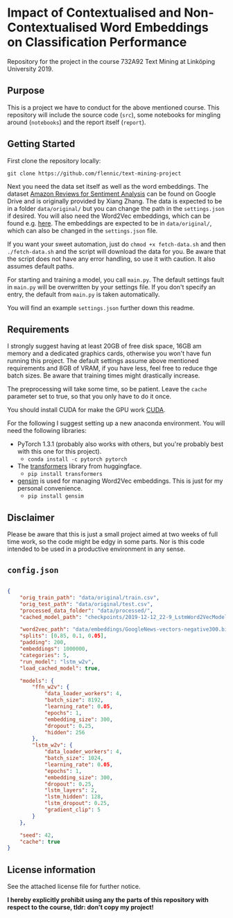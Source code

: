 # Impact of Contextualised and Non-Contextualised Word Embeddings on Classification Performance

Repository for the project in the course 732A92 Text Mining at Linköping University 2019.

## Purpose

This is a project we have to conduct for the above mentioned course. This repository will include the source code (`src`), some notebooks for mingling around (`notebooks`) and the report itself (`report`).

## Getting Started

First clone the repository locally:

```git clone https://github.com/flennic/text-mining-project```

Next you need the data set itself as well as the word embeddings.
The dataset [Amazon Reviews for Sentiment Analysis](https://drive.google.com/open?id=0Bz8a_Dbh9QhbZVhsUnRWRDhETzA) can be found on Google Drive and is originally provided by Xiang Zhang. The data is expected to be in a folder `data/original/` but you can change the path in the `settings.json` if desired.
You will also need the Word2Vec embeddings, which can be found e.g. [here](https://github.com/mmihaltz/word2vec-GoogleNews-vectors). The embeddings are expected to be in `data/original/`, which can also be changed in the `settings.json` file.

If you want your sweet automation, just do `chmod +x fetch-data.sh` and then `./fetch-data.sh` and the script will download the data for you. Be aware that the script does not have any error handling, so use it with caution. It also assumes default paths.

For starting and training a model, you call `main.py`. The default settings fault in `main.py` will be overwritten by your settings file. If you don't specify an entry, the default from `main.py` is taken automatically.

You will find an example `settings.json` further down this readme.

## Requirements

I strongly suggest having at least 20GB of free disk space, 16GB am memory and a dedicated graphics cards, otherwise you won't have fun running this project. The default settings assume above mentioned requirements and 8GB of VRAM, if you have less, feel free to reduce thge batch sizes. Be aware that training times might drastically increase.

The preprocessing will take some time, so be patient. Leave the `cache` parameter set to true, so that you only have to do it once.

You should install CUDA for make the GPU work [CUDA](https://developer.nvidia.com/cuda-downloads).

For the following I suggest setting up a new anaconda environment. You will need the following libraries:

- PyTorch 1.3.1 (probably also works with others, but you're probably best with this one for this project).
    - `conda install -c pytorch pytorch`
- The [transformers](https://github.com/huggingface/transformers) library from huggingface.
    - `pip install transformers`
- [gensim](https://radimrehurek.com/gensim/) is used for managing Word2Vec embeddings. This is just for my personal convenience.
    - `pip install gensim`

## Disclaimer

Please be aware that this is just a small project aimed at two weeks of full time work, so the code might be edgy in some parts. Nor is this code intended to be used in a productive environment in any sense.

## `config.json`

```json

{
    "orig_train_path": "data/original/train.csv",
    "orig_test_path": "data/original/test.csv",
    "processed_data_folder": "data/processed/",
    "cached_model_path": "checkpoints/2019-12-12_22-9_LstmWord2VecModelInteractor.pth",

    "word2vec_path": "data/embeddings/GoogleNews-vectors-negative300.bin",
    "splits": [0.85, 0.1, 0.05],
    "padding": 200,
    "embeddings": 1000000,
    "categories": 5,
    "run_model": "lstm_w2v",
    "load_cached_model": true,

    "models": {
        "ffn_w2v": {
            "data_loader_workers": 4,
            "batch_size": 8192,
            "learning_rate": 0.05,
            "epochs": 1,
            "embedding_size": 300,
            "dropout": 0.25,
            "hidden": 256
        },
        "lstm_w2v": {
            "data_loader_workers": 4,
            "batch_size": 1024,
            "learning_rate": 0.05,
            "epochs": 1,
            "embedding_size": 300,
            "dropout": 0.25,
            "lstm_layers": 2,
            "lstm_hidden": 128,
            "lstm_dropout": 0.25,
            "gradient_clip": 5
        }
    },

    "seed": 42,
    "cache": true
}
```

## License information

See the attached license file for further notice.

**I hereby explicitly prohibit using any the parts of this repository with respect to the course, tldr: don't copy my project!**
